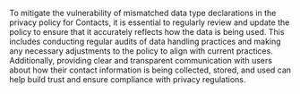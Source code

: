 To mitigate the vulnerability of mismatched data type declarations in the privacy policy for Contacts, it is essential to regularly review and update the policy to ensure that it accurately reflects how the data is being used. This includes conducting regular audits of data handling practices and making any necessary adjustments to the policy to align with current practices. Additionally, providing clear and transparent communication with users about how their contact information is being collected, stored, and used can help build trust and ensure compliance with privacy regulations.